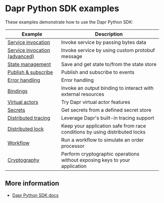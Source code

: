 # Dapr Python SDK examples

These examples demonstrate how to use the Dapr Python SDK:

| Example                                               | Description |
|-------------------------------------------------------|-------------|
| [Service invocation](./invoke-simple)                 | Invoke service by passing bytes data
| [Service invocation (advanced)](./invoke-custom-data) | Invoke service by using custom protobuf message
| [State management](./state_store)                     | Save and get state to/from the state store
| [Publish & subscribe](./pubsub-simple)                | Publish and subscribe to events
| [Error handling](./error_handling)                    | Error handling
| [Bindings](./invoke-binding)                          | Invoke an output binding to interact with external resources
| [Virtual actors](./demo_actor)                        | Try Dapr virtual actor features
| [Secrets](./secret_store)                             | Get secrets from a defined secret store
| [Distributed tracing](./w3c-tracing)                  | Leverage Dapr's built-in tracing support
| [Distributed lock](./distributed_lock)                | Keep your application safe from race conditions by using distributed locks
| [Workflow](./demo_workflow)                           | Run a workflow to simulate an order processor
| [Cryptography](./crypto)                              | Perform cryptographic operations without exposing keys to your application 

## More information

- [Dapr Python SDK docs](https://docs.dapr.io/developing-applications/sdks/python)
